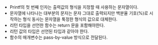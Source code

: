 - Printf의 첫 번째 인자는 출력값의 형식을 지정할 때 사용하는 문자열이다.
- 문자열에 나타나는 대부분의 문자는 문자 그대로 출력되지만 백분율 기호(%)로
시작하는 형식 동사는 문자열을 툭정한 형식의 값으로 대체한다.
- 리턴 타입을 선언한 함수는 return 문을 포함해야한다.
- 리턴 값의 타입은 선언된 타입과 같아야 한다.
- 함수의 매개변수는 pass-by-value 방식으로 전달된다.